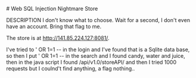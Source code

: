 \# Web SQL Injection Nightmare Store

 DESCRIPTION
I don't know what to choose. Wait for a second, I don't even have an account. Bring that flag to me.

The store is at http://141.85.224.127:8081/.


I've tried to ' OR 1=1 -- in the login and I've found that is a Sqlite data base, so then I put ' OR 1=1 -- in the search and I found candy, water and juice, then in the java script I found /api/v1.0/storeAPI/ and then I tried 1000 requests but I coulnd't find anything, a flag nothing..

